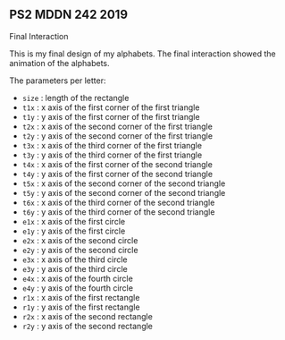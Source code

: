 ## PS2 MDDN 242 2019

Final Interaction 

This is my final design of my alphabets. The final interaction showed the animation of the alphabets.

The parameters per letter:
  * `size` : length of the rectangle
  * `t1x` : x axis of the first corner of the first triangle
  * `t1y` : y axis of the first corner of the first triangle
  * `t2x` : x axis of the second corner of the first triangle
  * `t2y` : y axis of the second corner of the first triangle
  * `t3x` : x axis of the third corner of the first triangle
  * `t3y` : y axis of the third corner of the first triangle
  * `t4x` : x axis of the first corner of the second triangle
  * `t4y` : y axis of the first corner of the second triangle
  * `t5x` : x axis of the second corner of the second triangle
  * `t5y` : y axis of the second corner of the second triangle
  * `t6x` : x axis of the third corner of the second triangle
  * `t6y` : y axis of the third corner of the second triangle
  * `e1x` : x axis of the first circle
  * `e1y` : y axis of the first circle
  * `e2x` : x axis of the second circle
  * `e2y` : y axis of the second circle
  * `e3x` : x axis of the third circle
  * `e3y` : y axis of the third circle
  * `e4x` : x axis of the fourth circle
  * `e4y` : y axis of the fourth circle
  * `r1x` : x axis of the first rectangle
  * `r1y` : y axis of the first rectangle
  * `r2x` : x axis of the second rectangle
  * `r2y` : y axis of the second rectangle